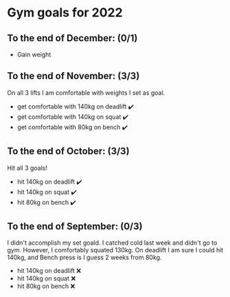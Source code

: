 # Gym goals for 2022

## To the end of December: (0/1)

- Gain weight

## To the end of November: (3/3)

On all 3 lifts I am comfortable with weights
I set as goal.

- get comfortable with 140kg on deadlift ✔️
- get comfortable with 140kg on squat ✔️
- get comfortable with 80kg on bench ✔️

## To the end of October: (3/3)

Hit all 3 goals!

- hit 140kg on deadlift ✔️
- hit 140kg on squat ✔️
- hit 80kg on bench ✔️

## To the end of September: (0/3)

I didn't accomplish my set goald. I catched cold last week and didn't go to gym.
However, I comfortably squated 130kg. On deadlift I am sure I could hit 140kg,
and Bench press is I guess 2 weeks from 80kg.

- hit 140kg on deadlift ❌
- hit 140kg on squat ❌
- hit 80kg on bench ❌
